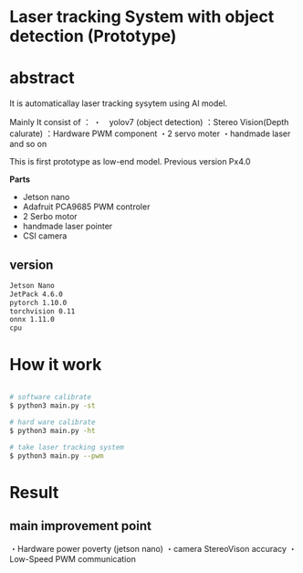 # Laser tracking System with object detection  (Prototype)

# abstract
It is automaticallay laser tracking sysytem using AI model. 

Mainly It consist of ：
・　yolov7 (object detection)
：Stereo Vision(Depth calurate)
：Hardware PWM component
・2 servo moter
・handmade laser and so on

This is first prototype as low-end model.
Previous version Px4.0 

<b>Parts</b>
- Jetson nano
- Adafruit PCA9685 PWM controler
- 2 Serbo motor 
- handmade laser pointer
- CSI camera

## version
```zsh
Jetson Nano
JetPack 4.6.0
pytorch 1.10.0
torchvision 0.11
onnx 1.11.0
cpu 
```

# How it work
```zsh

# software calibrate
$ python3 main.py -st

# hard ware calibrate
$ python3 main.py -ht

# take laser tracking system
$ python3 main.py --pwm
```

# Result


## main improvement point
・Hardware power poverty (jetson nano)
・camera StereoVison accuracy 
・Low-Speed PWM communication
